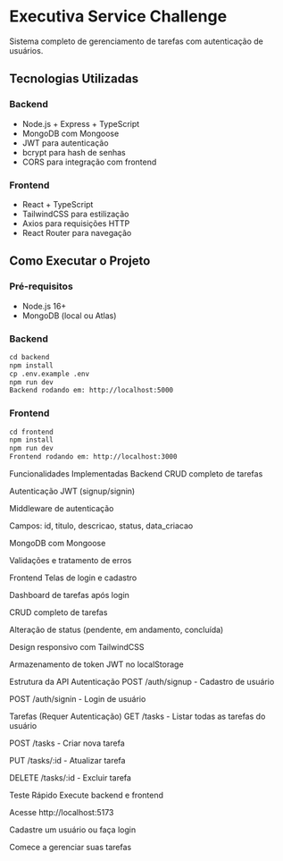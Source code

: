 # Executiva Service Challenge

Sistema completo de gerenciamento de tarefas com autenticação de usuários.

## Tecnologias Utilizadas

### Backend
- Node.js + Express + TypeScript
- MongoDB com Mongoose
- JWT para autenticação
- bcrypt para hash de senhas
- CORS para integração com frontend

### Frontend
- React + TypeScript
- TailwindCSS para estilização
- Axios para requisições HTTP
- React Router para navegação

## Como Executar o Projeto

### Pré-requisitos
- Node.js 16+
- MongoDB (local ou Atlas)

### Backend
```markdown
cd backend
npm install
cp .env.example .env
npm run dev
Backend rodando em: http://localhost:5000
```

### Frontend
```markdown
cd frontend
npm install
npm run dev
Frontend rodando em: http://localhost:3000
```

Funcionalidades Implementadas
Backend
CRUD completo de tarefas

Autenticação JWT (signup/signin)

Middleware de autenticação

Campos: id, titulo, descricao, status, data_criacao

MongoDB com Mongoose

Validações e tratamento de erros

Frontend
Telas de login e cadastro

Dashboard de tarefas após login

CRUD completo de tarefas

Alteração de status (pendente, em andamento, concluída)

Design responsivo com TailwindCSS

Armazenamento de token JWT no localStorage

Estrutura da API
Autenticação
POST /auth/signup - Cadastro de usuário

POST /auth/signin - Login de usuário

Tarefas (Requer Autenticação)
GET /tasks - Listar todas as tarefas do usuário

POST /tasks - Criar nova tarefa

PUT /tasks/:id - Atualizar tarefa

DELETE /tasks/:id - Excluir tarefa

Teste Rápido
Execute backend e frontend

Acesse http://localhost:5173

Cadastre um usuário ou faça login

Comece a gerenciar suas tarefas
